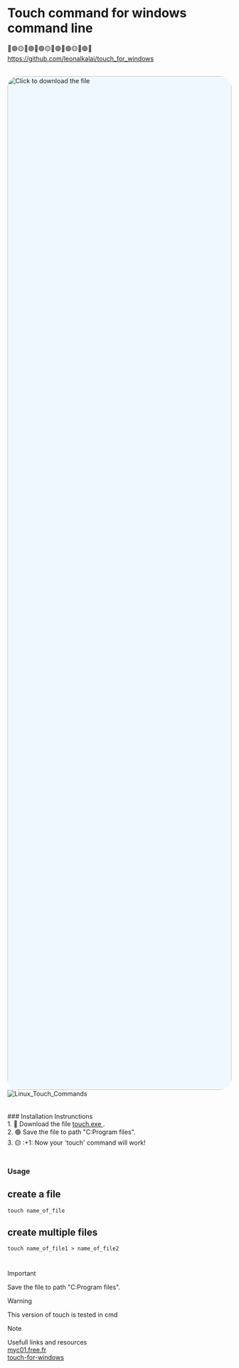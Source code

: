 # Touch command for windows command line
🔴🟢🟡🔵🟣🔴🟢🟡🔵🟣🔴🟢🟡🔵🟣🔴
https://github.com/leonalkalai/touch_for_windows
<!--[touch image](touch.svg)-->
<br/>

<div style="width: 100%;">
  <a href="https://leonalkalai.github.io/touch_for_windows/touch.exe">
   <img src="https://leonalkalai.github.io/touch_for_windows/touch.svg" style="width: 100%;height: 57vh;background: aliceblue;border-radius: 25px;" alt="Click to download the file">
  </a>
</div>


<picture>
 <source media="(prefers-color-scheme: dark)" srcset="https://leonalkalai.github.io/touch_for_windows/Linux_Touch_Commands.png">
 <source media="(prefers-color-scheme: light)" srcset="https://leonalkalai.github.io/touch_for_windows/Linux_Touch_Commands.png">
 <img alt="Linux_Touch_Commands" src="https://leonalkalai.github.io/touch_for_windows/Linux_Touch_Commands.png">
</picture>
<br/>
<br/>
<br/>
### Installation Instrunctions<br/>
1. 🔴 Download the file <a href="https://github.com/leonalkalai/touch_for_windows/raw/main/touch.exe" > touch.exe <a/>.<br/>
2. 🟢 Save the file to path "C:Program files".<br/>
3. 🟡 :+1: Now your 'touch' command will work!<br/>
<br/>

### Usage
## create a file
``` touch name_of_file ```
## create multiple files
``` touch name_of_file1 > name_of_file2 ``` 
#
#

> [!IMPORTANT]  
> Save the file to path "C:Program files".

> [!WARNING]  
> This version of touch is tested in cmd

> [!NOTE]
> Usefull links and resources <br/>
> <a href="http://myc01.free.fr/touch/"  target="_blank">myc01.free.fr</a><br/>
> <a href="https://www.npmjs.com/package/touch-for-windows/" target="_blank">touch-for-windows</a>


